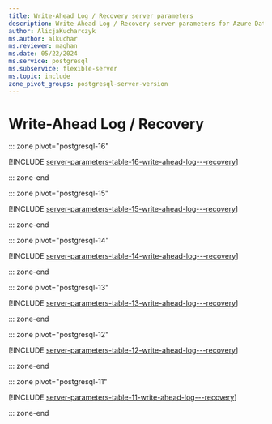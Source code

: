 ```yaml
---
title: Write-Ahead Log / Recovery server parameters
description: Write-Ahead Log / Recovery server parameters for Azure Database for PostgreSQL - Flexible Server.
author: AlicjaKucharczyk
ms.author: alkuchar
ms.reviewer: maghan
ms.date: 05/22/2024
ms.service: postgresql
ms.subservice: flexible-server
ms.topic: include
zone_pivot_groups: postgresql-server-version
---
```

# Write-Ahead Log / Recovery


::: zone pivot="postgresql-16"

[!INCLUDE [server-parameters-table-16-write-ahead-log---recovery](./includes/server-parameters-table-16-write-ahead-log---recovery.md)]

::: zone-end


::: zone pivot="postgresql-15"

[!INCLUDE [server-parameters-table-15-write-ahead-log---recovery](./includes/server-parameters-table-15-write-ahead-log---recovery.md)]

::: zone-end


::: zone pivot="postgresql-14"

[!INCLUDE [server-parameters-table-14-write-ahead-log---recovery](./includes/server-parameters-table-14-write-ahead-log---recovery.md)]

::: zone-end


::: zone pivot="postgresql-13"

[!INCLUDE [server-parameters-table-13-write-ahead-log---recovery](./includes/server-parameters-table-13-write-ahead-log---recovery.md)]

::: zone-end


::: zone pivot="postgresql-12"

[!INCLUDE [server-parameters-table-12-write-ahead-log---recovery](./includes/server-parameters-table-12-write-ahead-log---recovery.md)]

::: zone-end


::: zone pivot="postgresql-11"

[!INCLUDE [server-parameters-table-11-write-ahead-log---recovery](./includes/server-parameters-table-11-write-ahead-log---recovery.md)]

::: zone-end


